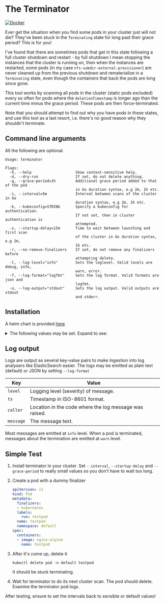 # The Terminator

[![Docker](https://img.shields.io/docker/v/fireflycons/terminator?style=plastic)](https://hub.docker.com/r/fireflycons/terminator)


Ever get the situation when you find some pods in your cluster just will not die? They've been stuck in the `Terminating` state for long past their grace period? This is for you!

I've found that there are sometimes pods that get in this state following a full cluster shutdown and restart - by full shutdown I mean stopping the instances that the cluster is running on, then when the instances are restarted, some pods (in my case `nfs-subdir-external-provisioner`) are never cleaned up from the previous shutdown and rematerialize in a `Terminating` state, even though the containers that back the pods are long since gone.

This tool works by scanning all pods in the cluster (static pods excluded) every so often for pods where the `deletionTimestamp` is longer ago than the current time minus the grace period. These pods are then force-terminated.

Note that you should attempt to find out why you have pods in these states, and use this tool as a last resort, i.e. there's no good reason why they shouldn't terminate.

## Command line arguments

All the following are optional.

```
Usage: terminator

Flags:
  -h, --help                    Show context-sensitive help.
  -d, --dry-run                 If set, do not delete anything.
  -g, --grace-period=1h         Additional grace period added to that of the pod
                                in Go duration syntax, e.g 2m, 1h etc.
  -i, --interval=5m             Interval between scans of the cluster in Go
                                duration syntax, e.g 2m, 1h etc.
  -k, --kubeconfig=STRING       Specify a kubeconfig for authentication.
                                If not set, then in cluster authentication is
                                attempted.
  -s, --startup-delay=15m       Time to wait between launching and first scan
                                of the cluster in Go duration syntax, e.g 2m,
                                1h etc.
  -r, --no-remove-finalizers    If set, do not remove any finalizers before
                                attempting delete.
  -l, --log-level="info"        Sets the loglevel. Valid levels are debug, info,
                                warn, error.
  -f, --log-format="logfmt"     Sets the log format. Valid formats are json and
                                logfmt.
  -o, --log-output="stdout"     Sets the log output. Valid outputs are stdout
                                and stderr.
```

## Installation

A helm chart is provided [here](./charts)

<details>
<summary>The following values may be set. Expand to see:</summary>
<br/>

| Argument                   | Type   | Description                                                    | Default                |
|----------------------------|--------|----------------------------------------------------------------|------------------------|
| image.repository           | string | Repo to get image from                                         | fireflycons/terminator |
| image.tag                  | string | Image tag. If unset, taken from chart's `appVersion`           | Unset                  |
| image.pullPolicy           | string | Pull policy for the image                                      | IfNotPresent           |
| args                       | list   | List of command arguments to pass to the container             | []                     |
| imageCredentials           | object | Object to declare container repo credentials for private repos | {}                     |
| imageCredentials.registry  | string | Private registry to authenticate with                          | unset                  |
| imageCredentials.username  | string | Registry username                                              | unset                  |
| imageCredentials.password  | string | Registry password                                              | unset                  |
| serviceAccount.create      | bool   | Whether to create a service account for the pod                | true                   |
| serviceAccount.Annotations | object | Any additional annotations to add to the SA                    | {}                     |
| podAnnotations             | object | Any additional annotations to add to the pod                   | {}                     |
| podSecurityContext         | object | Security context to add to the pod                             | {}                     |
| resources.limits.cpu       | string | CPU limit for pod                                              | 50m                    |
| resources.limits.memory    | string | Memory limit for pod                                           | 96Mi                   |
| resources.requests.cpu     | string | CPU request for pod                                            | 50m                    |
| resources.requests.memory  | string | Memory request for pod                                         | 96Mi                   |
| nodeSelector               | object | Specific node selector for pod                                 | {}                     |
| tolerations                | list   | Tolerations for pod                                            | []                     |
| affinity                   | object | Affinity for pod                                               | {}                     |

</details>

## Log output

Logs are output as several key-value pairs to make ingestion into log analysers like ElasticSearch easier. The logs may be emitted as plain text (default) or JSON by setting `--log-format`

| Key       | Value                                                  |
|-----------|--------------------------------------------------------|
| `level`   | Logging level (severity) of message.                   |
| `ts`      | Timestamp in ISO-8601 format.                          |
| `caller`  | Location in the code where the log message was raised. |
| `message` | The message text.                                      |

Most messages are emitted at `info` level. When a pod is terminated, messages about the termination are emitted at `warn` level.

## Simple Test

1. Install terminator in your cluster. Set `--interval`, `--startup-delay` and `--grace-period` to really small values so you don't have to wait too long.

1. Create a pod with a dummy finalizer

    ```yaml
    apiVersion: v1
    kind: Pod
    metadata:
      finalizers:
      - kubernetes
      labels:
        run: testpod
      name: testpod
      namespace: default
    spec:
      containers:
      - image: nginx:alpine
        name: testpod
    ```

1. After it's come up, delete it

    ```
    kubectl delete pod -n default testpod
    ```

    It should be stuck terminating.

1. Wait for terminator to do its next cluster scan. The pod should delete. Examine the terminator pod logs.

After testing, ensure to set the intervals back to sensible or default values!

